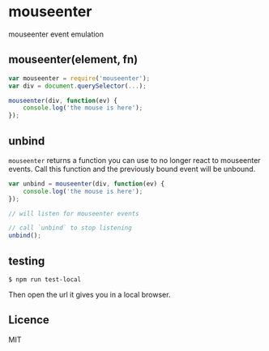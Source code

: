 # mouseenter

mouseenter event emulation

## mouseenter(element, fn)

```js
var mouseenter = require('mouseenter');
var div = document.querySelector(...);

mouseenter(div, function(ev) {
    console.log('the mouse is here');
});
```

## unbind

`mouseenter` returns a function you can use to no longer react to mouseenter events. Call this function and the previously bound event will be unbound.

```js
var unbind = mouseenter(div, function(ev) {
    console.log('the mouse is here');
});

// will listen for mouseenter events

// call `unbind` to stop listening
unbind();
```

## testing

```
$ npm run test-local
```

Then open the url it gives you in a local browser.

## Licence

MIT

